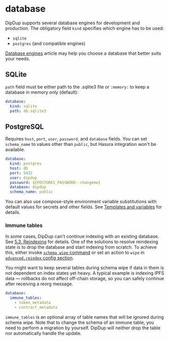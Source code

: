 # database

DipDup supports several database engines for development and production. The obligatory field `kind` specifies which engine has to be used:

* `sqlite`
* `postgres` (and compatible engines)

[Database engines](../deployment/database-engines.md) article may help you choose a database that better suits your needs.

## SQLite

`path` field must be either path to the .sqlite3 file or `:memory:` to keep a database in memory only (default):

```yaml
database:
  kind: sqlite
  path: db.sqlite3
```

## PostgreSQL

Requires `host`, `port`, `user`, `password`, and `database` fields. You can set `schema_name` to values other than `public`, but Hasura integration won't be available.

```yaml
database:
  kind: postgres
  host: db
  port: 5432
  user: dipdup
  password: ${POSTGRES_PASSWORD:-changeme}
  database: dipdup
  schema_name: public
```

You can also use compose-style environment variable substitutions with default values for secrets and other fields. See [Templates and variables](../getting-started/templates-and-variables.md#) for details.

### Immune tables

In some cases, DipDup can't continue indexing with an existing database. See [5.3. Reindexing](../advanced/reindexing.md) for details. One of the solutions to resolve reindexing state is to drop the database and start indexing from scratch. To achieve this, either invoke [`schema wipe` command](../cli-reference/schema-wipe.md) or set an action to `wipe` in [`advanced.reindex` config section](../config-reference/advanced.md).

You might want to keep several tables during schema wipe if data in them is not dependent on index states yet heavy. A typical example is indexing IPFS data — rollbacks do not affect off-chain storage, so you can safely continue after receiving a reorg message.

```yaml
database:
  immune_tables:
    - token_metadata
    - contract_metadata
```

`immune_tables` is an optional array of table names that will be ignored during schema wipe. Note that to change the schema of an immune table, you need to perform a migration by yourself. DipDup will neither drop the table nor automatically handle the update.
